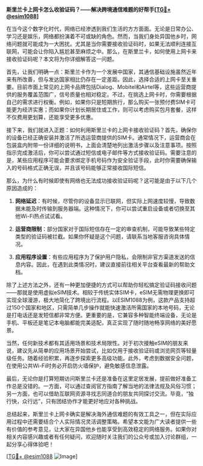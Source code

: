 **斯里兰卡上网卡怎么收验证码？——解决跨境通信难题的好帮手[[TG💪+ @esim1088](https://t.me/s/esim1088)]**

在当今这个数字化时代，网络已经渗透到我们生活的方方面面。无论是日常办公、学习还是娱乐，网络都扮演着不可或缺的角色。然而，当我们身处异国他乡时，网络问题就可能成为一大困扰。尤其是当你需要接收验证码时，如果无法顺利连接互联网，可能会让你陷入尴尬甚至麻烦之中。那么，在斯里兰卡，如何使用上网卡来接收验证码呢？本文将为你详细解答这一问题。

首先，让我们明确一点：斯里兰卡作为一个发展中国家，其通信基础设施虽然近年来有所改善，但与发达国家相比仍存在一定差距。因此，选择合适的上网卡至关重要。目前市面上常见的上网卡品牌包括Dialog、Mobitel和Airtel等，这些运营商提供的服务覆盖范围广，信号质量也相对稳定。不过，在挑选上网卡时，你需要根据自己的需求进行权衡。例如，如果你只是短期旅行，那么购买一张预付费SIM卡可能更为经济实惠；而如果你计划长期居住或工作，则可以考虑购买包月套餐，这样不仅费用更划算，还能享受更多优惠。

接下来，我们就进入正题：如何利用斯里兰卡的上网卡接收验证码？首先，确保你的设备已经正确安装并激活了所选运营商提供的SIM卡。通常情况下，运营商会在包装盒内附带一份详细的说明书，上面会清楚地列出激活步骤以及注意事项。按照指示完成激活后，你可以尝试通过短信或电子邮件等方式接收验证码。需要注意的是，某些应用程序可能会要求绑定手机号码作为安全验证手段，此时你需要确保输入的号码格式正确无误，并且该号码能够正常接收国际短信。

那么，为什么有时候即使有网络也无法成功接收验证码呢？这可能是由于以下几个原因造成的：

1. **网络延迟**：有时候，尽管你的设备显示已联网，但实际上网速度较慢，导致数据未能及时传输到服务器端。这种情况下，你可以尝试重启设备或者切换至其他Wi-Fi热点试试看。

2. **运营商限制**：部分国家对于国际短信存在一定的审查机制，可能导致某些特定类型的验证码被拦截。如果你怀疑是这个问题，请联系当地客服咨询具体情况。

3. **应用程序设置**：有些应用程序为了保护用户隐私，会限制非官方渠道发送的信息内容。因此，在遇到此类情况时，建议直接前往相关平台查看最新的帮助文档。

除了上述方法之外，还有一种更加便捷的方式可以帮助你轻松搞定验证码接收问题——那就是使用虚拟eSIM技术。相较于传统实体SIM卡，eSIM无需物理更换即可实现全球漫游，极大地简化了跨境出行流程。以ESIM1088为例，这款产品支持超过150个国家和地区，只需简单几步操作就能快速激活所需国家的本地号码，无论是打电话还是发短信都非常方便。更重要的是，它兼容多种智能终端设备，无论是手机、平板还是笔记本电脑都能完美适配，真正实现了随时随地畅享网络的美好愿景。

当然，任何新技术都有其适用场景和技术局限性。对于初次接触eSIM的朋友来说，建议先从简单的应用场景开始尝试，比如仅用于接收验证码或浏览网页等轻量级任务。随着经验积累，再逐步探索更多高级功能。此外，考虑到数据安全问题，在使用公共Wi-Fi时务必开启防火墙保护，避免敏感信息泄露。

最后，无论你是打算短期访问斯里兰卡还是准备在这里定居发展，提前做好准备工作总是没错的。一方面，可以通过查阅官方指南了解当地的法律法规及风俗习惯；另一方面，也可以借助互联网资源寻找志同道合的朋友共同探讨交流。毕竟，“独行快，众行远”，只有团结协作才能更好地应对各种挑战。

总结起来，斯里兰卡上网卡确实是解决海外通信难题的有效工具之一，但在实际应用过程中还需要结合个人实际情况灵活调整策略。希望本文能为广大读者提供一些有价值的参考意见，让大家在异国他乡也能享受到高效稳定的网络服务。如果你对相关内容感兴趣或者有任何疑问，欢迎随时关注我们的公众号或加入讨论群组，一起分享心得体验吧！

[[TG💪+ @esim1088](https://t.me/s/esim1088) ![Image](https://i.postimg.cc/4NQfJmqS/Snipaste-2025-05-13-00-14-12.png)]